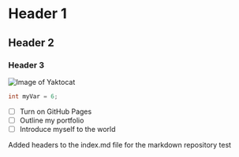 # Header 1
## Header 2
### Header 3


![Image of Yaktocat](https://octodex.github.com/images/yaktocat.png)


``` c++
int myVar = 6;
```

- [ ] Turn on GitHub Pages
- [ ] Outline my portfolio
- [ ] Introduce myself to the world

Added headers to the index.md file for the markdown repository test
